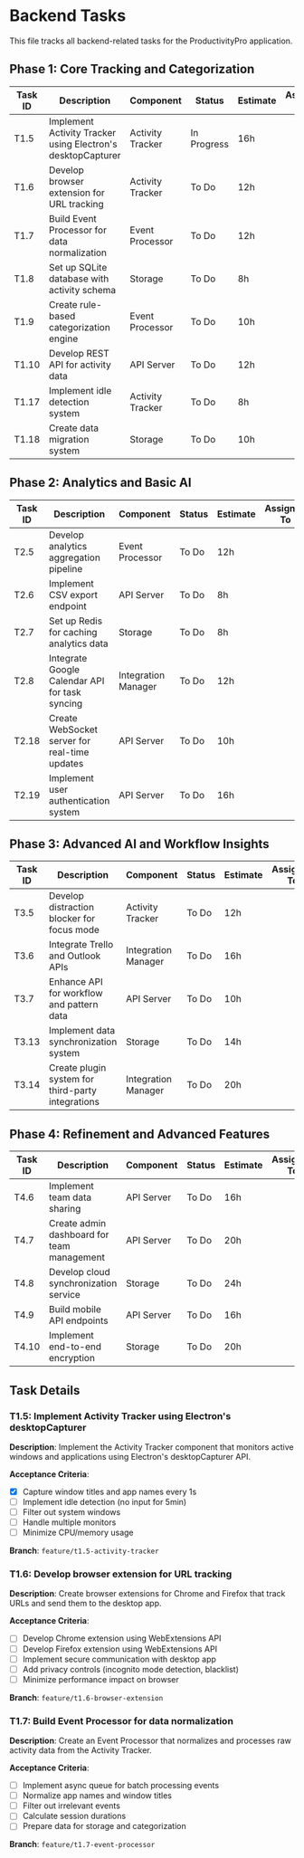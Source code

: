 # Backend Tasks

This file tracks all backend-related tasks for the ProductivityPro application.

## Phase 1: Core Tracking and Categorization

| Task ID | Description | Component | Status | Estimate | Assigned To | Dependencies |
|---------|-------------|-----------|--------|----------|-------------|--------------|
| T1.5 | Implement Activity Tracker using Electron's desktopCapturer | Activity Tracker | In Progress | 16h | | T1.1 |
| T1.6 | Develop browser extension for URL tracking | Activity Tracker | To Do | 12h | | T1.1 |
| T1.7 | Build Event Processor for data normalization | Event Processor | To Do | 12h | | T1.5, T1.6 |
| T1.8 | Set up SQLite database with activity schema | Storage | To Do | 8h | | None |
| T1.9 | Create rule-based categorization engine | Event Processor | To Do | 10h | | T1.7, T1.8 |
| T1.10 | Develop REST API for activity data | API Server | To Do | 12h | | T1.8, T1.9 |
| T1.17 | Implement idle detection system | Activity Tracker | To Do | 8h | | T1.5 |
| T1.18 | Create data migration system | Storage | To Do | 10h | | T1.8 |

## Phase 2: Analytics and Basic AI

| Task ID | Description | Component | Status | Estimate | Assigned To | Dependencies |
|---------|-------------|-----------|--------|----------|-------------|--------------|
| T2.5 | Develop analytics aggregation pipeline | Event Processor | To Do | 12h | | T1.7, T1.8 |
| T2.6 | Implement CSV export endpoint | API Server | To Do | 8h | | T1.10, T2.5 |
| T2.7 | Set up Redis for caching analytics data | Storage | To Do | 8h | | T1.8 |
| T2.8 | Integrate Google Calendar API for task syncing | Integration Manager | To Do | 12h | | T1.10 |
| T2.18 | Create WebSocket server for real-time updates | API Server | To Do | 10h | | T1.10 |
| T2.19 | Implement user authentication system | API Server | To Do | 16h | | T1.10 |

## Phase 3: Advanced AI and Workflow Insights

| Task ID | Description | Component | Status | Estimate | Assigned To | Dependencies |
|---------|-------------|-----------|--------|----------|-------------|--------------|
| T3.5 | Develop distraction blocker for focus mode | Activity Tracker | To Do | 12h | | T1.5, T1.6 |
| T3.6 | Integrate Trello and Outlook APIs | Integration Manager | To Do | 16h | | T2.8 |
| T3.7 | Enhance API for workflow and pattern data | API Server | To Do | 10h | | T1.10, T3.8, T3.9 |
| T3.13 | Implement data synchronization system | Storage | To Do | 14h | | T1.8, T2.7 |
| T3.14 | Create plugin system for third-party integrations | Integration Manager | To Do | 20h | | T2.8, T3.6 |

## Phase 4: Refinement and Advanced Features

| Task ID | Description | Component | Status | Estimate | Assigned To | Dependencies |
|---------|-------------|-----------|--------|----------|-------------|--------------|
| T4.6 | Implement team data sharing | API Server | To Do | 16h | | T2.19, T3.13 |
| T4.7 | Create admin dashboard for team management | API Server | To Do | 20h | | T4.6 |
| T4.8 | Develop cloud synchronization service | Storage | To Do | 24h | | T3.13 |
| T4.9 | Build mobile API endpoints | API Server | To Do | 16h | | T1.10, T3.7 |
| T4.10 | Implement end-to-end encryption | Storage | To Do | 20h | | T1.8, T4.8 |

## Task Details

### T1.5: Implement Activity Tracker using Electron's desktopCapturer

**Description**: Implement the Activity Tracker component that monitors active windows and applications using Electron's desktopCapturer API.

**Acceptance Criteria**:
- [x] Capture window titles and app names every 1s
- [ ] Implement idle detection (no input for 5min)
- [ ] Filter out system windows
- [ ] Handle multiple monitors
- [ ] Minimize CPU/memory usage

**Branch**: `feature/t1.5-activity-tracker`

### T1.6: Develop browser extension for URL tracking

**Description**: Create browser extensions for Chrome and Firefox that track URLs and send them to the desktop app.

**Acceptance Criteria**:
- [ ] Develop Chrome extension using WebExtensions API
- [ ] Develop Firefox extension using WebExtensions API
- [ ] Implement secure communication with desktop app
- [ ] Add privacy controls (incognito mode detection, blacklist)
- [ ] Minimize performance impact on browser

**Branch**: `feature/t1.6-browser-extension`

### T1.7: Build Event Processor for data normalization

**Description**: Create an Event Processor that normalizes and processes raw activity data from the Activity Tracker.

**Acceptance Criteria**:
- [ ] Implement async queue for batch processing events
- [ ] Normalize app names and window titles
- [ ] Filter out irrelevant events
- [ ] Calculate session durations
- [ ] Prepare data for storage and categorization

**Branch**: `feature/t1.7-event-processor`